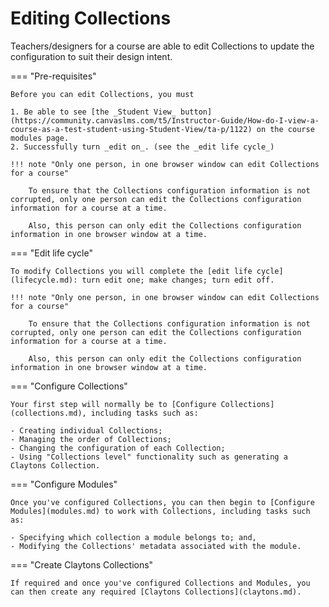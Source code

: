 # Editing Collections

Teachers/designers for a course are able to edit Collections to update the configuration to suit their design intent.


=== "Pre-requisites"

	Before you can edit Collections, you must

	1. Be able to see [the _Student View_ button](https://community.canvaslms.com/t5/Instructor-Guide/How-do-I-view-a-course-as-a-test-student-using-Student-View/ta-p/1122) on the course modules page.
	2. Successfully turn _edit on_. (see the _edit life cycle_)

	!!! note "Only one person, in one browser window can edit Collections for a course"

		To ensure that the Collections configuration information is not corrupted, only one person can edit the Collections configuration information for a course at a time.

		Also, this person can only edit the Collections configuration information in one browser window at a time.

=== "Edit life cycle"

	To modify Collections you will complete the [edit life cycle](lifecycle.md): turn edit one; make changes; turn edit off. 

	!!! note "Only one person, in one browser window can edit Collections for a course"

		To ensure that the Collections configuration information is not corrupted, only one person can edit the Collections configuration information for a course at a time.

		Also, this person can only edit the Collections configuration information in one browser window at a time.

=== "Configure Collections"

	Your first step will normally be to [Configure Collections](collections.md), including tasks such as:

	- Creating individual Collections;
	- Managing the order of Collections;
	- Changing the configuration of each Collection;
	- Using "Collections level" functionality such as generating a Claytons Collection.

=== "Configure Modules"

	Once you've configured Collections, you can then begin to [Configure Modules](modules.md) to work with Collections, including tasks such as:

	- Specifying which collection a module belongs to; and,
	- Modifying the Collections' metadata associated with the module.

=== "Create Claytons Collections"

	If required and once you've configured Collections and Modules, you can then create any required [Claytons Collections](claytons.md).



